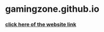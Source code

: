 # gamingzone.github.io
<h3><a href="https://bisht2611.github.io/gamingzone.github.io/">click here of the website link </a></h3>
